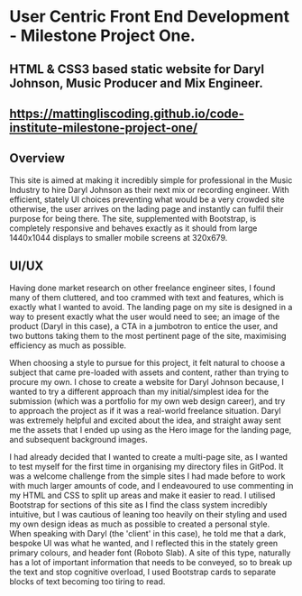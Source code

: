 # User Centric Front End Development - Milestone Project One.

## HTML & CSS3 based static website for Daryl Johnson, Music Producer and Mix Engineer. 

## https://mattingliscoding.github.io/code-institute-milestone-project-one/


## Overview 

This site is aimed at making it incredibly simple for professional in the Music Industry to hire Daryl Johnson as their next mix or recording engineer. With efficient, stately UI choices preventing what would be a very crowded site otherwise, the user arrives on the lading page and instantly can fulfil their purpose for being there. The site, supplemented with Bootstrap, is completely responsive and behaves exactly as it should from large 1440x1044 displays to smaller mobile screens at 320x679.

## UI/UX

Having done market research on other freelance engineer sites, I found many of them cluttered, and too crammed with text and features, which is exactly what I wanted to avoid. The landing page on my site is designed in a way to present exactly what the user would need to see; an image of the product (Daryl in this case), a CTA in a jumbotron to entice the user, and two buttons taking them to the most pertinent page of the site, maximising efficiency as much as possible. 

When choosing a style to pursue for this project, it felt natural to choose a subject that came pre-loaded with assets and content, rather than trying to procure my own. I chose to create a website for Daryl Johnson because, I wanted to try a different approach than my initial/simplest idea for the submission (which was a portfolio for my own web design career), and try to approach the project as if it was a real-world freelance situation. Daryl was extremely helpful and excited about the idea, and straight away sent me the assets that I ended up using as the Hero image for the landing page, and subsequent background images. 

I had already decided that I wanted to create a multi-page site, as I wanted to test myself for the first time in organising my directory files in GitPod. It was a welcome challenge from the simple sites I had made before to work with much larger amounts of code, and I endeavoured to use commenting in my HTML and CSS to split up areas and make it easier to read. I utilised Bootstrap for sections of this site as I find the class system incredibly intuitive, but I was cautious of leaning too heavily on their styling and used my own design ideas as much as possible to created a personal style. When speaking with Daryl (the 'client' in this case), he told me that a dark, bespoke UI was what he wanted, and I reflected this in the stately green primary colours, and header font (Roboto Slab). A site of this type, naturally has a lot of important information that needs to be conveyed, so to break up the text and stop cognitive overload, I used Bootstrap cards to separate blocks of text becoming too tiring to read. 



